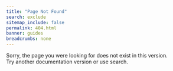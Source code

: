 ```yaml
---
title: "Page Not Found"
search: exclude
sitemap_include: false
permalink: 404.html
banner: guides
breadcrumbs: none
---
```


Sorry, the page you were looking for does not exist in <span id="current-version">this version</span>.<br>
Try another documentation version or use search.

<script type="text/javascript" >
    let url = new URL(window.location.href);
    let version = url.pathname.match('^/documentation/(v[^/<>]+)/.+$')
    if (version.length > 1 ) {
       document.getElementById('current-version').innerHTML = 'the version <code class="language-plaintext highlighter-rouge">' + version[1].replace('-plus-', '+') +'</code>';
    }
</script>

<div class="error-image">
    <img src="{{ site.url }}/images/404.png" alt=""/>
</div>